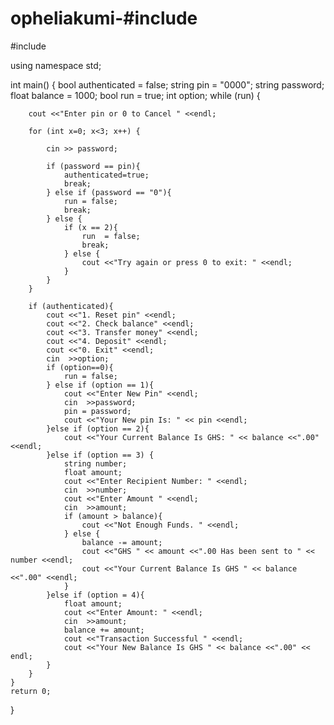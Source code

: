 # opheliakumi-#include <iostream>
#include <string>

using namespace std;

int main() {
	bool authenticated = false;
	string pin = "0000";
	string password;
	float balance = 1000;
	bool run = true;
	int option;
	while (run) {
		
		cout <<"Enter pin or 0 to Cancel " <<endl;
		
		for (int x=0; x<3; x++) {
			
			cin >> password;
			
			if (password == pin){
				authenticated=true;
				break;
			} else if (password == "0"){
				run = false;
				break;
			} else {
				if (x == 2){
					run  = false;
					break;
				} else {
					cout <<"Try again or press 0 to exit: " <<endl;
				}
			}
		}
		
		if (authenticated){
			cout <<"1. Reset pin" <<endl;
			cout <<"2. Check balance" <<endl;
			cout <<"3. Transfer money" <<endl;
			cout <<"4. Deposit" <<endl;
			cout <<"0. Exit" <<endl;
			cin  >>option;
			if (option==0){
				run = false;
			} else if (option == 1){
				cout <<"Enter New Pin" <<endl;
				cin  >>password;
				pin = password;
				cout <<"Your New pin Is: " << pin <<endl;
			}else if (option == 2){
				cout <<"Your Current Balance Is GHS: " << balance <<".00" <<endl;
			}else if (option == 3) {
				string number;
				float amount;
				cout <<"Enter Recipient Number: " <<endl;
				cin  >>number;
				cout <<"Enter Amount " <<endl;
				cin  >>amount;
				if (amount > balance){
					cout <<"Not Enough Funds. " <<endl;
				} else {
					balance -= amount;
					cout <<"GHS " << amount <<".00 Has been sent to " << number <<endl;
					cout <<"Your Current Balance Is GHS " << balance <<".00" <<endl;
				}
			}else if (option = 4){
				float amount;
				cout <<"Enter Amount: " <<endl;
				cin  >>amount;
				balance += amount;
				cout <<"Transaction Successful " <<endl;
				cout <<"Your New Balance Is GHS " << balance <<".00" << endl;
			}
		}
	}
	return 0;
}
